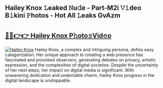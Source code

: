## Hailey Knox 𝙻eaked 𝙽u𝚍e - Part-M2i 𝚅𝚒deo B𝚒kini 𝙿hotos - Hot All 𝙻eaks GvAzm

# <h2><a href="http://ld2ayu2.urlbe.top/?page=Hailey+Knox">🔗🔗👉👉 Hailey Knox P𝚑oto𝚜Vid𝚎o</a></h2>

[![Hailey Knox](https://i.imgur.com/eBuTRDB.gif)](http://ld2ayu2.urlbe.top/?page=Hailey+Knox)
Hailey Knox, a complex and intriguing persona, defies easy categorization. Her unique approach to creating a web presence has fascinated and provoked observers, generating debates on privacy, artistic expression, and the complexities of digital societies. Despite the uncertainty of her next steps, her impact on digital media is significant. With unwavering dedication and undeniable charm, Hailey Knox progress in the digital landscape is unstoppable.
